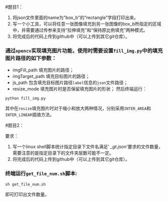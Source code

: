 #题目1：

1. 将json文件里面的name为"box_b"的“rectangle”字段打印出来。
2. 写一个小工具，可以将任意一张图像填充到另一张图像的box_b所指定的区域中，并需要通过传参来支持“拉伸填充”和“保持原比例填充”两种模式。 
3. 将完成后的代码上传到github中（可以上传到其它git仓库）。



### 通过`opencv`实现填充图片功能，使用时需要设置`fill_img.py`中的填充图片路径的如下参数：

- imgFill_path    填充图片的路径；
- imgTarget_path  填充目标图片的路径；
- js_path         包含填充目标图片路径`label`信息的`json`文件路径；
- resize_mode     填充图片时是否保留填充图片的形状；
然后终端运行：
```commandline
python fill_img.py
```


其中在`resize`填充图片时对于缩小和放大两种情况，分别采用`INTER_AREA`和`INTER_LINEAR`插值方法。


#题目2：


要求：
1. 写一个linux shell脚本统计指定目录下文件名满足' *_gt.json*'要求的文件数量，需要注意的是指定目录下的文件夹层数可能不一定。
2. 将完成后的代码上传到github中（可以上传到其它git仓库）。

### 终端运行`get_file_num.sh`脚本:
```commandline
sh get_file_num.sh
```
即可打印出文件数量。